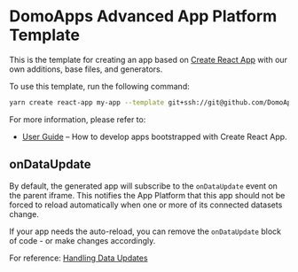 # DomoApps Advanced App Platform Template

This is the template for creating an app based on [Create React App](https://github.com/facebook/create-react-app) with our own additions, base files, and generators.

To use this template, run the following command:
```sh
yarn create react-app my-app --template git+ssh://git@github.com/DomoApps/advanced.git
```

For more information, please refer to:

- [User Guide](https://create-react-app.dev) – How to develop apps bootstrapped with Create React App.


## onDataUpdate

By default, the generated app will subscribe to the `onDataUpdate` event on the parent iframe. This notifies the App Platform that this app should not be forced to reload automatically when one or more of its connected datasets change.

If your app needs the auto-reload, you can remove the `onDataUpdate` block of code - or make changes accordingly.

For reference: [Handling Data Updates](https://developer.domo.com/docs/dev-studio-guides/handling-data-updates)
